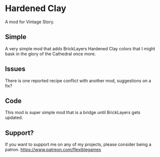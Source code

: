 # Hardened Clay
A mod for Vintage Story.

## Simple
A very simple mod that adds BrickLayers Hardened Clay colors that I might bask in the glory of the Cathedral once more.

## Issues
There is one reported recipe conflict with another mod, suggestions on a fix?

## Code
This mod is super simple mod that is a bridge until BrickLayers gets updated.

## Support?
If you want to support me on any of my projects, please consider being a patron.
https://www.patreon.com/flexiblegames